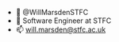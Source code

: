 - 👋 @WillMarsdenSTFC
- 👀 Software Engineer at STFC
- 📫 will.marsden@stfc.ac.uk

<!---
WillMarsdenSTFC/WillMarsdenSTFC is a ✨ special ✨ repository because its `README.md` (this file) appears on your GitHub profile.
You can click the Preview link to take a look at your changes.
--->
